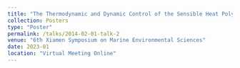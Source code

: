 ```yaml
---
title: "The Thermodynamic and Dynamic Control of the Sensible Heat Polynya in the Western Cosmonaut Sea"
collection: Posters
type: "Poster"
permalink: /talks/2014-02-01-talk-2
venue: "6th Xiamen Symposium on Marine Environmental Sciences"
date: 2023-01
location: "Virtual Meeting Online"
---
```

